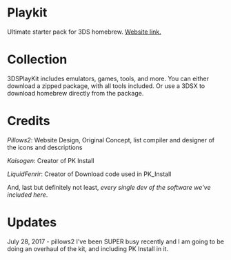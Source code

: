 # Playkit
Ultimate starter pack for 3DS homebrew.
[Website link.](https://pillows2.github.io/3dsplaykit)

# Collection

3DSPlayKit includes emulators, games, tools, and more. You can either download a zipped package, with all tools included. Or use a 3DSX to download homebrew directly from the package.

# Credits

*Pillows2*: Website Design, Original Concept, list compiler and designer of the icons and descriptions

*Kaisogen*: Creator of PK Install

*LiquidFenrir*: Creator of Download code used in PK_Install

And, last but definitely not least, *every single dev of the software we've included here*.

# Updates
July 28, 2017 - pillows2
I've been SUPER busy recently and I am going to be doing an overhaul of the kit, and including PK Install in it.

